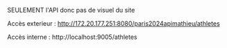 SEULEMENT l'API donc pas de visuel du site

Accès exterieur : http://172.20.177.251:8080/paris2024apimathieu/athletes

Accès interne : http://localhost:9005/athletes
